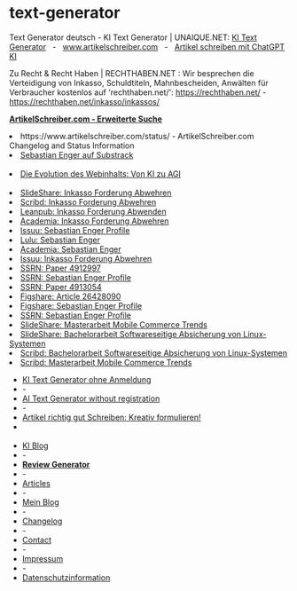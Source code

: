 # text-generator

Text Generator deutsch - KI Text Generator | UNAIQUE.NET: <a href='https://www.unaique.net/' title='Text Generator deutsch - KI Text Generator | UNAIQUE.NET' target='_self' hreflang='de'>KI Text Generator</a> &nbsp;&nbsp;-&nbsp;&nbsp; <a href='https://www.artikelschreiber.com/' title='Artikel schreiben für Content Marketing | ArtikelSchreiber.com' hreflang='de' target='_self'>www.artikelschreiber.com</a> &nbsp;&nbsp;-&nbsp;&nbsp; <a href='https://www.artikelschreiben.com/' title='Artikel schreiben mit ChatGPT KI | ArtikelSchreiben.com' hreflang='de' target='_self'>Artikel schreiben mit ChatGPT KI</a>

Zu Recht & Recht Haben | RECHTHABEN.NET : Wir besprechen die Verteidigung von Inkasso, Schuldtiteln, Mahnbescheiden, Anwälten für Verbraucher kostenlos auf 'rechthaben.net/': https://rechthaben.net/  -  https://rechthaben.net/inkasso/inkassos/ 

<b><a href="https://www.artikelschreiber.com/advanced/de/" target="_self" hreflang="de" title="ArtikelSchreiber.com - Erweiterte Suche">ArtikelSchreiber.com - Erweiterte Suche</a></b><br>
<li>https://www.artikelschreiber.com/status/ - ArtikelSchreiber.com Changelog and Status Information</li>  
<li><a href="https://substack.com/@sebastianenger" target='_self' hreflang='de' title="Sebastian Enger auf Substrack">Sebastian Enger auf Substrack</a></li>   <br>
<li><a href="https://artikelschreiber.substack.com/p/die-evolution-des-webinhalts-von" target='_self' hreflang='de' title="Die Evolution des Webinhalts: Von KI zu AGI">Die Evolution des Webinhalts: Von KI zu AGI</a></li>  <br>

<li role="listitem"><a href="https://de.slideshare.net/slideshow/wie-kann-ich-eine-inkasso-forderung-abwehren-www-unaique-net/270507889" rel="follow" title="SlideShare: Inkasso Forderung Abwehren">SlideShare: Inkasso Forderung Abwehren</a></li>
				<li role="listitem"><a href="https://de.scribd.com/document/753386955/Wie-Kann-Ich-Eine-Inkasso-Forderung-Abwehren-www-unaique-net" rel="follow" title="Scribd: Inkasso Forderung Abwehren">Scribd: Inkasso Forderung Abwehren</a></li>
				<li role="listitem"><a href="https://leanpub.com/wie_kann_ich_eine_inkasso_forderung_abwenden/upload" rel="follow" title="Leanpub: Inkasso Forderung Abwenden">Leanpub: Inkasso Forderung Abwenden</a></li>
				<li role="listitem"><a href="https://www.academia.edu/122346756/Wie_kann_ich_eine_Inkasso_Forderung_abwehren_www_unaique_net_" rel="follow" title="Academia: Inkasso Forderung Abwehren">Academia: Inkasso Forderung Abwehren</a></li>
				<li role="listitem"><a href="https://issuu.com/sebastianenger" rel="follow" title="https://issuu.com/sebastianenger">Issuu: Sebastian Enger Profile</a></li>
				<li role="listitem"><a href="https://www.lulu.com/spotlight/sebastianenger" rel="follow" title="Lulu: Sebastian Enger">Lulu: Sebastian Enger</a></li>
				<li role="listitem"><a href="https://hs-mittweida.academia.edu/SebastianEnger" rel="follow" title="Academia: Sebastian Enger">Academia: Sebastian Enger</a></li>
				<li role="listitem"><a href="https://issuu.com/sebastianenger/docs/2024-07-24_wie_kann_ich_eine_inkasso_forderung_abw" rel="follow" title="Issuu: Inkasso Forderung Abwehren">Issuu: Inkasso Forderung Abwehren</a></li>
    <li role="listitem"><a href="https://papers.ssrn.com/sol3/papers.cfm?abstract_id=4912997" rel="follow" title="https://papers.ssrn.com/sol3/papers.cfm?abstract_id=4912997">SSRN: Paper 4912997</a></li>
<li role="listitem"><a href="https://papers.ssrn.com/sol3/cf_dev/AbsByAuth.cfm?per_id=6927963" rel="follow" title="https://papers.ssrn.com/sol3/cf_dev/AbsByAuth.cfm?per_id=6927963">SSRN: Sebastian Enger Profile</a></li>
<li role="listitem"><a href="https://papers.ssrn.com/sol3/papers.cfm?abstract_id=4913054" rel="follow" title="https://papers.ssrn.com/sol3/papers.cfm?abstract_id=4913054">SSRN: Paper 4913054</a></li>
<li role="listitem"><a href="https://figshare.com/account/articles/26428090?file=48077377" rel="follow" title="https://figshare.com/account/articles/26428090?file=48077377">Figshare: Article 26428090</a></li>
<li role="listitem"><a href="https://figshare.com/authors/Sebastian_Enger/19280587" rel="follow" title="https://figshare.com/authors/Sebastian_Enger/19280587">Figshare: Sebastian Enger Profile</a></li>
<li role="listitem"><a href="https://papers.ssrn.com/sol3/cf_dev/AbsByAuth.cfm?per_id=6927963" rel="follow" title="https://papers.ssrn.com/sol3/cf_dev/AbsByAuth.cfm?per_id=6927963">SSRN: Sebastian Enger Profile</a></li>
<li role="listitem"><a href="https://de.slideshare.net/slideshow/masterarbeit-mobile-commerce-trends-sebastian-enger/270704686" rel="follow" title="https://de.slideshare.net/slideshow/masterarbeit-mobile-commerce-trends-sebastian-enger/270704686">SlideShare: Masterarbeit Mobile Commerce Trends</a></li>
<li role="listitem"><a href="https://de.slideshare.net/slideshow/bachelorarbeit-softwareseitige-absicherung-von-linux-systemen-gegen-netzwerkbasierende-angriffe-msc-sebastian-enger/270704559" rel="follow" title="https://de.slideshare.net/slideshow/bachelorarbeit-softwareseitige-absicherung-von-linux-systemen-gegen-netzwerkbasierende-angriffe-msc-sebastian-enger/270704559">SlideShare: Bachelorarbeit Softwareseitige Absicherung von Linux-Systemen</a></li>
<li role="listitem"><a href="https://de.scribd.com/document/755571097/Bachelorarbeit-Softwareseitige-Absicherung-von-Linux-Systemen-gegen-netzwerkbasierende-Angriffe-MSc-Sebastian-Enger" rel="follow" title="https://de.scribd.com/document/755571097/Bachelorarbeit-Softwareseitige-Absicherung-von-Linux-Systemen-gegen-netzwerkbasierende-Angriffe-MSc-Sebastian-Enger">Scribd: Bachelorarbeit Softwareseitige Absicherung von Linux-Systemen</a></li>
<li role="listitem"><a href="https://de.scribd.com/document/755571570/Masterarbeit-Mobile-Commerce-Trends-MSc-Sebastian-Enger-unaique-net" rel="follow" title="https://de.scribd.com/document/755571570/Masterarbeit-Mobile-Commerce-Trends-MSc-Sebastian-Enger-unaique-net">Scribd: Masterarbeit Mobile Commerce Trends</a></li>
    
<ul id="foter_ul" role="list"><li role="listitem" class="footer_ul_li"><a href="https://www.unaique.net/" target="_self" hreflang="de" aria-loabel="Nutze unseren kostenlosen KI Text Generator für SEO, Artikel und Content. Keine Anmeldung erforderlich, basiert auf ChatGPT GPT-4o Modell. Erstelle hochwertige Texte einfach und schnell. ➡️ Jetzt gratis nutzen!" title="Nutze unseren kostenlosen KI Text Generator für SEO, Artikel und Content. Keine Anmeldung erforderlich, basiert auf ChatGPT GPT-4o Modell. Erstelle hochwertige Texte einfach und schnell. ➡️ Jetzt gratis nutzen!" />KI Text Generator ohne Anmeldung</a></li><li role="listitem" class="footer_ul_li">-</li><li role="listitem" class="footer_ul_li"><a href="https://www.unaique.net/en/" target="_self" hreflang="en" aria-label="Use our free AI text generator for ✅ Busines, Sales, Markting Content ✅ No registration needed ✅ Join 300,000 satisfied users ➡️ Try it now for free!" title="Use our free AI text generator for ✅ Busines, Sales, Markting Content ✅ No registration needed ✅ Join 300,000 satisfied users ➡️ Try it now for free!">AI Text Generator without registration</a></li><li role="listitem" class="footer_ul_li">-</li><li role="listitem" class="footer_ul_li"><a href="https://www.artikelschreiben.com/" target="_self" hreflang="de" aria-label="Erstellen Sie einzigartige Artikel mit künstlicher Intelligenz auf Artikelschreiben.com. Nutzen Sie unsere Plattform für hochwertige SEO-Texte, Blog-Artikel und mehr in 12 verschiedenen Sprachen. Jetzt kostenlos nutzen!" title="Erstellen Sie einzigartige Artikel mit künstlicher Intelligenz auf Artikelschreiben.com. Nutzen Sie unsere Plattform für hochwertige SEO-Texte, Blog-Artikel und mehr in 12 verschiedenen Sprachen. Jetzt kostenlos nutzen!">Artikel richtig gut Schreiben: Kreativ formulieren!</a></li><li role="listitem" class="footer_ul_li"><br /><br /></li><li role="listitem" class="footer_ul_li"><a href="https://www.unaique.net/blog/" target="_self" hreflang="de" aria-label="KI Blog" title="KI Blog">KI Blog</a></li><li role="listitem" class="footer_ul_li">-</li><li role="listitem" class="footer_ul_li"><b><strong><a href="https://www.artikelschreiber.com/marketing/review/" aria-label="Free Review Generator - Create customer reviews and product descriptions in seconds with our AI for Amazon, Google, eBay, eBay Classifieds, Shein, Temu, Etsy, Shopify, Zalando, Otto, MediaMarkt, Saturn, Real, AliExpress, and general customer reviews." title="Free Review Generator - Create customer reviews and product descriptions in seconds with our AI for Amazon, Google, eBay, eBay Classifieds, Shein, Temu, Etsy, Shopify, Zalando, Otto, MediaMarkt, Saturn, Real, AliExpress, and general customer reviews." hreflang="en" target="_self">Review Generator</a></strong></b></li><li role="listitem" class="footer_ul_li">-</li><li role="listitem" class="footer_ul_li"><a href="https://www.artikelschreiber.com/texts/" target='_self' hreflang='en' aria-label="Articles by ArtikelSchreiber.com" title="Articles by ArtikelSchreiber.com">Articles</a></li><li role="listitem" class="footer_ul_li">-</li><li role="listitem" class="footer_ul_li"><a href="https://www.artikelschreiber.com/blogs/" rel="follow" hreflang="de" title="Besuchen Sie meinen Blog für Artikel über Recht, akademische Arbeiten, technische Konzepte, Projektideen und mehr" aria-label="Besuchen Sie meinen Blog für Artikel über Recht, akademische Arbeiten, technische Konzepte, Projektideen und mehr">Mein Blog</a></li><li role="listitem" class="footer_ul_li">-</li><li role="listitem" class="footer_ul_li"><a href="https://www.artikelschreiber.com/status/" target="_self" hreflang="en" aria-label="Software Changelog & Development Progress | ArtikelSchreiber Status" title="Software Changelog & Development Progress | ArtikelSchreiber Status">Changelog</a></li><li role="listitem" class="footer_ul_li">-</li><li role="listitem" class="footer_ul_li"><a href="https://www.artikelschreiber.com/contact/" target="_self" hreflang="en" aria-label="Kontakt - Contact Us - Support | ArtikelSchreiber.com" title="Kontakt - Contact Us - Support | ArtikelSchreiber.com">Contact</a></li><li role="listitem" class="footer_ul_li">-</li><li role="listitem" class="footer_ul_li"><a href="https://www.artikelschreiber.com/impressum.html" target="_self" hreflang="de" rel="noopener noreferrer nofollow" aria-label="Impressum" title="Impressum">Impressum</a></li><li role="listitem" class="footer_ul_li">-</li><li role="listitem" class="footer_ul_li"><a href="https://www.artikelschreiber.com/privacy-policy.html" target="_self" hreflang="de" rel="noopener noreferrer nofollow" aria-label="Datenschutzinformation" title="Datenschutzinformation">Datenschutzinformation</a></li></ul></body> </html>
